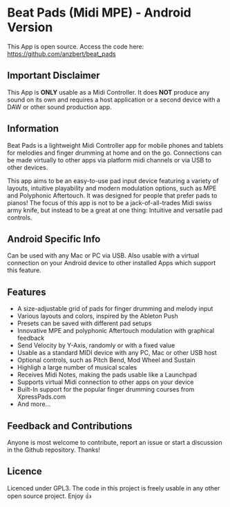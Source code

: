 # Beat Pads (Midi MPE) - Android Version

This App is open source. Access the code here: https://github.com/anzbert/beat_pads

## Important Disclaimer

This App is **ONLY** usable as a Midi Controller. It does **NOT** produce any sound on its own and requires a host application or a second device with a DAW or other sound production app.

## Information

Beat Pads is a lightweight Midi Controller app for mobile phones and tablets for melodies and finger drumming at home and on the go. Connections can be made virtually to other apps via platform midi channels or via USB to other devices.

This app aims to be an easy-to-use pad input device featuring a variety of layouts, intuitive playability and modern modulation options, such as MPE and Polyphonic Aftertouch. It was designed for people that prefer pads to pianos! The focus of this app is not to be a jack-of-all-trades Midi swiss army knife, but instead to be a great at one thing: Intuitive and versatile pad controls.

## Android Specific Info

Can be used with any Mac or PC via USB. Also usable with a virtual connection on your Android device to other installed Apps which support this feature.

## Features

- A size-adjustable grid of pads for finger drumming and melody input
- Various layouts and colors, inspired by the Ableton Push
- Presets can be saved with different pad setups
- Innovative MPE and polyphonic Aftertouch modulation with graphical feedback
- Send Velocity by Y-Axis, randomly or with a fixed value
- Usable as a standard MIDI device with any PC, Mac or other USB host
- Optional controls, such as Pitch Bend, Mod Wheel and Sustain
- Highligh a large number of musical scales
- Receives Midi Notes, making the pads usable like a Launchpad
- Supports virtual Midi connection to other apps on your device
- Built-In support for the popular finger drumming courses from XpressPads.com
- And more...

## Feedback and Contributions

Anyone is most welcome to contribute, report an issue or start a discussion in the Github repository. Thanks!

## Licence

Licenced under GPL3. The code in this project is freely usable in any other open source project. Enjoy 👍
